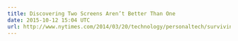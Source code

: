```yaml
---
title: Discovering Two Screens Aren’t Better Than One
date: 2015-10-12 15:04 UTC
url: http://www.nytimes.com/2014/03/20/technology/personaltech/surviving-and-thriving-in-a-one-monitor-world.html
---
```


